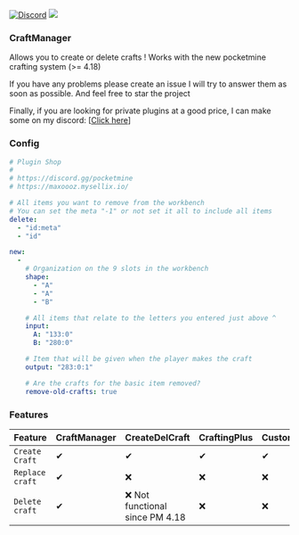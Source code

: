 [![Discord](https://img.shields.io/discord/1076553697192071268.svg?label=&logo=discord&logoColor=ffffff&color=7389D8&labelColor=6A7EC2)](https://discord.gg/pocketmine)
[![](https://poggit.pmmp.io/shield.dl/CraftManager)](https://poggit.pmmp.io/p/CraftManager)


### CraftManager

Allows you to create or delete crafts ! Works with the new pocketmine crafting system (>= 4.18)

If you have any problems please create an issue I will try to answer them as soon as possible. And feel free to star the project

Finally, if you are looking for private plugins at a good price, I can make some on my discord: [[Click here](https://discord.gg/pocketmine)]

### Config

```yaml
# Plugin Shop
#
# https://discord.gg/pocketmine
# https://maxoooz.mysellix.io/

# All items you want to remove from the workbench
# You can set the meta "-1" or not set it all to include all items
delete:
  - "id:meta"
  - "id"

new:
  -
    # Organization on the 9 slots in the workbench
    shape:
      - "A"
      - "A"
      - "B"

    # All items that relate to the letters you entered just above ^
    input:
      A: "133:0"
      B: "280:0"

    # Item that will be given when the player makes the craft
    output: "283:0:1"

    # Are the crafts for the basic item removed?
    remove-old-crafts: true
```

### Features

| Feature | CraftManager | CreateDelCraft | CraftingPlus | CustomCraftDraz | SimpleCustomCraft |
|-----------------------------------|-----------------|------------|--------------|--------------|--------------|
| `Create Craft` | ✔ | ✔ | ✔ | ✔ | ✔ |
| `Replace craft` | ✔ | ❌ | ❌ | ❌ | ❌ |
| `Delete craft` | ✔ | ❌ Not functional since PM 4.18 | ❌ | ❌ | ❌ |
